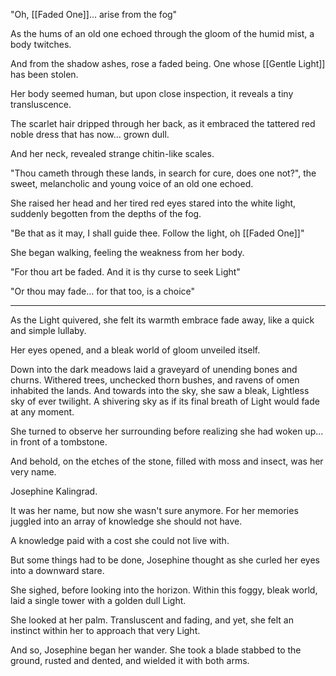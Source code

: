 "Oh, [[Faded One]]... arise from the fog"

As the hums of an old one echoed through the gloom of the humid mist, a body twitches.

And from the shadow ashes, rose a faded being. One whose [[Gentle Light]] has been stolen.

Her body seemed human, but upon close inspection, it reveals a tiny transluscence.

The scarlet hair dripped through her back, as it embraced the tattered red noble dress that has now... grown dull.

And her neck, revealed strange chitin-like scales.

"Thou cameth through these lands, in search for cure, does one not?", the sweet, melancholic and young voice of an old one echoed.

She raised her head and her tired red eyes stared into the white light, suddenly begotten from the depths of the fog.

"Be that as it may, I shall guide thee. Follow the light, oh [[Faded One]]"

She began walking, feeling the weakness from her body.

"For thou art be faded. And it is thy curse to seek Light"

"Or thou may fade... for that too, is a choice"

---

As the Light quivered, she felt its warmth embrace fade away, like a quick and simple lullaby.

Her eyes opened, and a bleak world of gloom unveiled itself. 

Down into the dark meadows laid a graveyard of unending bones and churns. Withered trees, unchecked thorn bushes, and ravens of omen inhabited the lands. And towards into the sky, she saw a bleak, Lightless sky of ever twilight. A shivering sky  as if its final breath of Light would fade at any moment.

She turned to observe her surrounding before realizing she had woken up... in front of a tombstone.

And behold, on the etches of the stone, filled with moss and insect, was her very name.

Josephine Kalingrad.

It was her name, but now she wasn't sure anymore. For her memories juggled into an array of knowledge she should not have.

A knowledge paid with a cost she could not live with.

But some things had to be done, Josephine thought as she curled her eyes into a downward stare.

She sighed, before looking into the horizon. Within this foggy, bleak world, laid a single tower with a golden  dull Light.

She looked at her palm. Transluscent and fading, and yet, she felt an instinct within her to approach that very Light.

And so, Josephine began her wander. She took a blade stabbed to the ground, rusted and dented, and wielded it with both arms.











